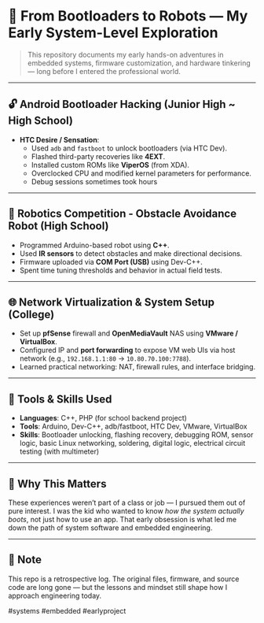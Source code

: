 # 🧠 From Bootloaders to Robots — My Early System-Level Exploration

> This repository documents my early hands-on adventures in embedded systems, firmware customization, and hardware tinkering — long before I entered the professional world.

---

## 🔓 Android Bootloader Hacking (Junior High ~ High School)

- **HTC Desire / Sensation**:
  - Used `adb` and `fastboot` to unlock bootloaders (via HTC Dev).
  - Flashed third-party recoveries like **4EXT**.
  - Installed custom ROMs like **ViperOS** (from XDA).
  - Overclocked CPU and modified kernel parameters for performance.
  - Debug sessions sometimes took hours 

---

## 🤖 Robotics Competition - Obstacle Avoidance Robot (High School)

- Programmed Arduino-based robot using **C++**.
- Used **IR sensors** to detect obstacles and make directional decisions.
- Firmware uploaded via **COM Port (USB)** using Dev-C++.
- Spent time tuning thresholds and behavior in actual field tests.

---

## 🌐 Network Virtualization & System Setup (College)

- Set up **pfSense** firewall and **OpenMediaVault** NAS using **VMware / VirtualBox**.
- Configured IP and **port forwarding** to expose VM web UIs via host network (e.g., `192.168.1.1:80` → `10.80.70.100:7788`).
- Learned practical networking: NAT, firewall rules, and interface bridging.

---

## 🔧 Tools & Skills Used

- **Languages**: C++, PHP (for school backend project)
- **Tools**: Arduino, Dev-C++, adb/fastboot, HTC Dev, VMware, VirtualBox
- **Skills**: Bootloader unlocking, flashing recovery, debugging ROM, sensor logic, basic Linux networking, soldering, digital logic, electrical circuit testing (with multimeter)

---

## 💬 Why This Matters

These experiences weren’t part of a class or job — I pursued them out of pure interest. I was the kid who wanted to know *how the system actually boots*, not just how to use an app. That early obsession is what led me down the path of system software and embedded engineering.

---

## 📌 Note

This repo is a retrospective log. The original files, firmware, and source code are long gone — but the lessons and mindset still shape how I approach engineering today.

#systems #embedded #earlyproject
